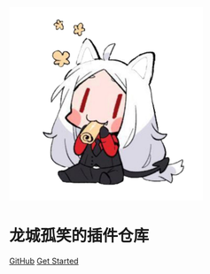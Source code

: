 
![logo](mylogo.png)

# 龙城孤笑的插件仓库

[GitHub](https://github.com/longchengguxiao)
[Get Started](#仓库列表)